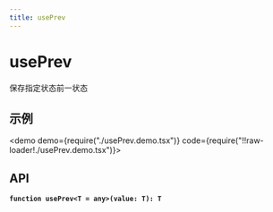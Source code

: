 ```yaml
---
title: usePrev
---
```


# usePrev

保存指定状态前一状态

## 示例

<demo demo={require("./usePrev.demo.tsx")} code={require("!!raw-loader!./usePrev.demo.tsx")}></demo>

## API

**`function usePrev<T = any>(value: T): T`**
